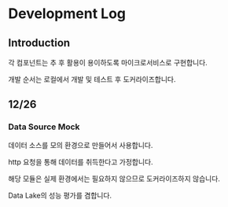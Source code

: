 # Development Log

## Introduction

각 컴포넌트는 추 후 활용이 용이하도록 마이크로서비스로 구현합니다.

개발 순서는 로컬에서 개발 및 테스트 후 도커라이즈합니다.

## 12/26

### Data Source Mock

데이터 소스를 모의 환경으로 만들어서 사용합니다.

http 요청을 통해 데이터를 취득한다고 가정합니다.

해당 모듈은 실제 환경에서는 필요하지 않으므로 도커라이즈하지 않습니다.

Data Lake의 성능 평가를 겸합니다.